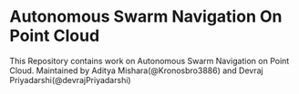 # Autonomous Swarm Navigation On Point Cloud
This Repository contains work on Autonomous Swarm Navigation on Point Cloud. Maintained by Aditya Mishara(@Kronosbro3886) and Devraj Priyadarshi(@devrajPriyadarshi)
